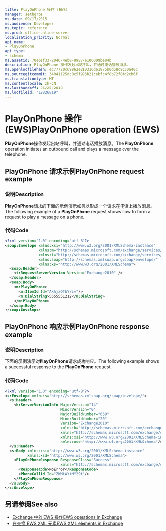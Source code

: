 ```yaml
---
title: PlayOnPhone 操作 (EWS)
manager: sethgros
ms.date: 09/17/2015
ms.audience: Developer
ms.topic: reference
ms.prod: office-online-server
localization_priority: Normal
api_name:
- PlayOnPhone
api_type:
- schema
ms.assetid: 70e6ef33-2046-4eb8-9987-e106009be04b
description: PlayOnPhone 操作发起出站呼叫，并通过电话播放消息。
ms.openlocfilehash: ec77720c69862e210316d61975b0d58c9530a40c
ms.sourcegitcommit: 34041125dc8c5f993b21cebfc4f8b72f0fd2cb6f
ms.translationtype: MT
ms.contentlocale: zh-CN
ms.lasthandoff: 06/25/2018
ms.locfileid: "19826819"
---
```

# <a name="playonphone-operation-ews"></a><span data-ttu-id="70a22-103">PlayOnPhone 操作 (EWS)</span><span class="sxs-lookup"><span data-stu-id="70a22-103">PlayOnPhone operation (EWS)</span></span>

<span data-ttu-id="70a22-104">**PlayOnPhone**操作发起出站呼叫，并通过电话播放消息。</span><span class="sxs-lookup"><span data-stu-id="70a22-104">The **PlayOnPhone** operation initiates an outbound call and plays a message over the telephone.</span></span> 
  
## <a name="playonphone-request-example"></a><span data-ttu-id="70a22-105">PlayOnPhone 请求示例</span><span class="sxs-lookup"><span data-stu-id="70a22-105">PlayOnPhone request example</span></span>

### <a name="description"></a><span data-ttu-id="70a22-106">说明</span><span class="sxs-lookup"><span data-stu-id="70a22-106">Description</span></span>

<span data-ttu-id="70a22-107">**PlayOnPhone**请求的下面的示例演示如何以形成一个请求在电话上播放消息。</span><span class="sxs-lookup"><span data-stu-id="70a22-107">The following example of a **PlayOnPhone** request shows how to form a request to play a message on a phone.</span></span> 
  
### <a name="code"></a><span data-ttu-id="70a22-108">代码</span><span class="sxs-lookup"><span data-stu-id="70a22-108">Code</span></span>

```XML
<?xml version="1.0" encoding="utf-8"?>
<soap:Envelope xmlns:xsi="http://www.w3.org/2001/XMLSchema-instance"
               xmlns:m="http://schemas.microsoft.com/exchange/services/2006/messages"
               xmlns:t="http://schemas.microsoft.com/exchange/services/2006/types"
               xmlns:soap="http://schemas.xmlsoap.org/soap/envelope/"
               xmlns:xs="http://www.w3.org/2001/XMLSchema">
  <soap:Header>
    <t:RequestServerVersion Version="Exchange2010" />
  </soap:Header>
  <soap:Body>
    <m:PlayOnPhone>
      <m:ItemId Id="AkAjzQTbY/i="/>
      <m:DialString>5555551212</m:DialString>
    </m:PlayOnPhone>
  </soap:Body>
</soap:Envelope>
```

## <a name="playonphone-response-example"></a><span data-ttu-id="70a22-109">PlayOnPhone 响应示例</span><span class="sxs-lookup"><span data-stu-id="70a22-109">PlayOnPhone response example</span></span>

### <a name="description"></a><span data-ttu-id="70a22-110">说明</span><span class="sxs-lookup"><span data-stu-id="70a22-110">Description</span></span>

<span data-ttu-id="70a22-111">下面的示例演示对**PlayOnPhone**请求成功响应。</span><span class="sxs-lookup"><span data-stu-id="70a22-111">The following example shows a successful response to the **PlayOnPhone** request.</span></span> 
  
### <a name="code"></a><span data-ttu-id="70a22-112">代码</span><span class="sxs-lookup"><span data-stu-id="70a22-112">Code</span></span>

```XML
<?xml version="1.0" encoding="utf-8"?>
<s:Envelope xmlns:s="http://schemas.xmlsoap.org/soap/envelope/">
  <s:Header>
    <h:ServerVersionInfo MajorVersion="14" 
                         MinorVersion="0" 
                         MajorBuildNumber="639" 
                         MinorBuildNumber="20" 
                         Version="Exchange2010" 
                         xmlns:h="http://schemas.microsoft.com/exchange/services/2006/types" 
                         xmlns="http://schemas.microsoft.com/exchange/services/2006/types" 
                         xmlns:xsi="http://www.w3.org/2001/XMLSchema-instance" 
                         xmlns:xsd="http://www.w3.org/2001/XMLSchema"/>
  </s:Header>
  <s:Body xmlns:xsi="http://www.w3.org/2001/XMLSchema-instance" 
          xmlns:xsd="http://www.w3.org/2001/XMLSchema">
    <PlayOnPhoneResponse ResponseClass="Success" 
                         xmlns="http://schemas.microsoft.com/exchange/services/2006/messages">
      <ResponseCode>NoError</ResponseCode>
      <PhoneCallId Id="ZWMtWYtMY29t"/>
    </PlayOnPhoneResponse>
  </s:Body>
</s:Envelope>
```

## <a name="see-also"></a><span data-ttu-id="70a22-113">另请参阅</span><span class="sxs-lookup"><span data-stu-id="70a22-113">See also</span></span>

- [<span data-ttu-id="70a22-114">Exchange 中的 EWS 操作</span><span class="sxs-lookup"><span data-stu-id="70a22-114">EWS operations in Exchange</span></span>](ews-operations-in-exchange.md)
- [<span data-ttu-id="70a22-115">在交换 EWS XML 元素</span><span class="sxs-lookup"><span data-stu-id="70a22-115">EWS XML elements in Exchange</span></span>](ews-xml-elements-in-exchange.md)

